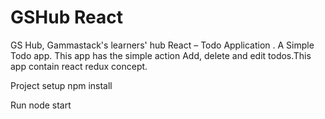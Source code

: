 # GSHub React

GS Hub, Gammastack's learners' hub
React – Todo Application .
A Simple Todo app. This app has the simple action Add, delete and edit todos.This app contain react redux concept.

Project setup
npm install

Run
node start